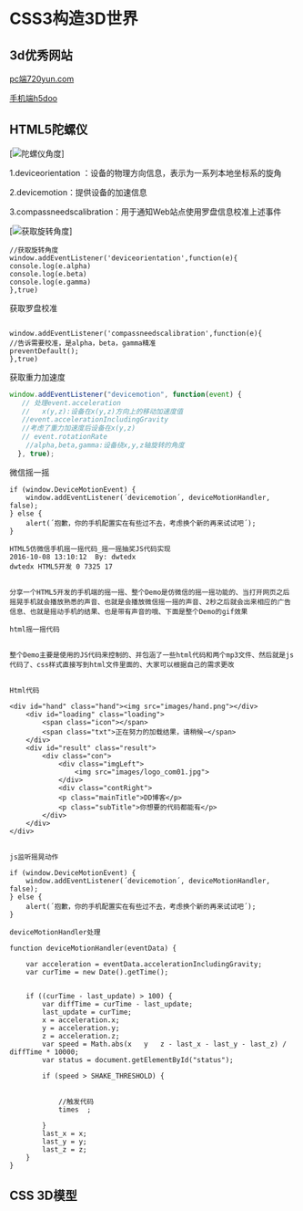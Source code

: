 # CSS3构造3D世界

## 3d优秀网站

[pc端720yun.com](https://720yun.com/)

[手机端h5doo](http://www.h5doo.com/)

## HTML5陀螺仪

[![陀螺仪角度](https://wendaoshuai66.github.io/study/note/images/3d.jpg)]

1.deviceorientation ：设备的物理方向信息，表示为一系列本地坐标系的旋角

2.devicemotion：提供设备的加速信息

3.compassneedscalibration：用于通知Web站点使用罗盘信息校准上述事件

[![获取旋转角度](https://wendaoshuai66.github.io/study/note/images/3d1.png])]

```
//获取旋转角度
window.addEventListener('deviceorientation',function(e){
console.log(e.alpha)
console.log(e.beta)
console.log(e.gamma)
},true)
```

获取罗盘校准

```

window.addEventListener('compassneedscalibration',function(e){
//告诉需要校准，是alpha，beta，gamma精准
preventDefault();
},true)
```

获取重力加速度

```javascript
window.addEventListener("devicemotion", function(event) {
   // 处理event.acceleration
   //	x(y,z):设备在x(y,z)方向上的移动加速度值
   //event.accelerationIncludingGravity
   //考虑了重力加速度后设备在x(y,z)
   // event.rotationRate
	//alpha,beta,gamma:设备绕x,y,z轴旋转的角度
  }, true);
```

微信摇一摇

```
if (window.DeviceMotionEvent) {
    window.addEventListener(´devicemotion´, deviceMotionHandler, false);
} else {
    alert(´抱歉，你的手机配置实在有些过不去，考虑换个新的再来试试吧´);
}

HTML5仿微信手机摇一摇代码_摇一摇抽奖JS代码实现
2016-10-08 13:10:12  By: dwtedx
dwtedx HTML5开发 0 7325 17

 
分享一个HTML5开发的手机端的摇一摇、整个Demo是仿微信的摇一摇功能的、当打开网页之后摇晃手机就会播放熟悉的声音、也就是会播放微信摇一摇的声音、2秒之后就会出来相应的广告信息、也就是摇动手机的结果、也是带有声音的哦、下面是整个Demo的gif效果

html摇一摇代码


整个Demo主要是使用的JS代码来控制的、并包涵了一些html代码和两个mp3文件、然后就是js代码了、css样式直接写到html文件里面的、大家可以根据自己的需求更改


Html代码

<div id="hand" class="hand"><img src="images/hand.png"></div>
    <div id="loading" class="loading">
        <span class="icon"></span>
        <span class="txt">正在努力的加载结果，请稍候~</span>
    </div>
    <div id="result" class="result">
        <div class="con">
            <div class="imgLeft">
                <img src="images/logo_com01.jpg">
            </div>
            <div class="contRight">
            <p class="mainTitle">DD博客</p>
            <p class="subTitle">你想要的代码都能有</p>
        </div>
    </div>
</div>


js监听摇晃动作

if (window.DeviceMotionEvent) {
    window.addEventListener(´devicemotion´, deviceMotionHandler, false);
} else {
    alert(´抱歉，你的手机配置实在有些过不去，考虑换个新的再来试试吧´);
}

deviceMotionHandler处理

function deviceMotionHandler(eventData) {
        
    var acceleration = eventData.accelerationIncludingGravity;
    var curTime = new Date().getTime();
    
    
    if ((curTime - last_update) > 100) {
        var diffTime = curTime - last_update;
        last_update = curTime;
        x = acceleration.x;
        y = acceleration.y;
        z = acceleration.z;
        var speed = Math.abs(x   y   z - last_x - last_y - last_z) / diffTime * 10000;
        var status = document.getElementById("status");

        if (speed > SHAKE_THRESHOLD) {
            
            
            //触发代码
            times  ;
            
        }
        last_x = x;
        last_y = y;
        last_z = z;
    }
}
```

## CSS 3D模型



